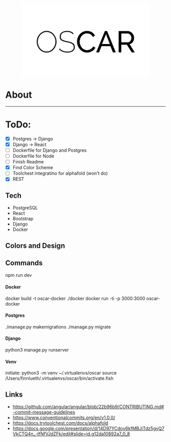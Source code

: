 <p align="center">
    <img src="oscar/frontend/src/assets/icons/oscar.png" alt="logo" style="width:400px;">
</p>

# About
---

# ToDo:
- [x] Postgres -> Django
- [x] Django -> React
- [ ] Dockerfile for Django and Postgres
- [ ] Dockerfile for Node
- [ ] Finish Readme
- [x] Find Color Scheme
- [ ] Toolchest integratino for alphafold (won't do)
- [x] REST

## Tech
- PostgreSQL
- React
- Bootstrap
- Django
- Docker

## Colors and Design

## Commands
npm run dev

#### Docker
docker build -t oscar-docker ./docker
docker run -ti -p 3000:3000 oscar-docker

#### Postgres
./manage.py makemigrations
./manage.py migrate

#### Django
python3 manage.py runserver

#### Venv
initiate: python3 -m venv ~/.virtualenvs/oscar
source /Users/finnlueth/.virtualenvs/oscar/bin/activate.fish

## Links
- https://github.com/angular/angular/blob/22b96b9/CONTRIBUTING.md#-commit-message-guidelines
- https://www.conventionalcommits.org/en/v1.0.0/
- https://docs.trytoolchest.com/docs/alphafold
- https://docs.google.com/presentation/d/14D97YCdov6kfMBJiTdz5gyQ7VkCTQ4n_-tfNfVJdZFk/edit#slide=id.g12da10892a7_0_8
